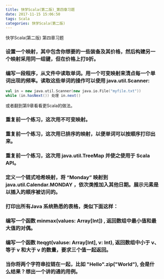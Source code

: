 ```yaml
---
title: 快学Scala(第二版)_第四章习题
date: 2017-11-15 15:06:50
tags: Scala
categories: 快学Scala(第二版)
---
```


快学Scala(第二版) 第四章习题
<!-- more -->

### 设置一个映射，其中包含你想要的一些装备及其价格，然后构建另一个映射采用同一组键，但在价格上打9折。


### 编写一段程序，从文件中读取单词。用一个可变映射来清点每一个单词出现的频率。读取这些单词的操作可以使用 java.util.Scanner:
```scala
val in = new java.util.Scanner(new java.io.File("myfile.txt"))
while (in.hasNext()) 处理 in.next()
```
或者翻到第9章看看更Scala的做法。


### 重复前一个练习，这次用不可变映射。


### 重复前一个练习，这次用已排序的映射，以便单词可以按顺序打印出来。


### 重复前一个练习，这次用 java.util.TreeMap 并使之使用于 Scala API。


### 定义一个链式哈希映射，将 “Monday” 映射到 java.util.Calendar.MONDAY ，依次类推加入其他日期。展示元素是以插入的顺序被访问的。



### 打印出所有Java 系统熟悉的表格，类似下面这样：



### 编写一个函数 minmax(values: Array[Int]) , 返回数组中最小值和最大值的对偶。



### 编写一个函数 lteqgt(valuse: Array[Int], v: Int), 返回数组中小于 v、等于 v 和大于 v 的数量，要求三个值一起返回。



### 当你将两个字符串拉链在一起，比如 "Hello".zip("World"), 会是什么结果？想出一个讲的通的用例。
